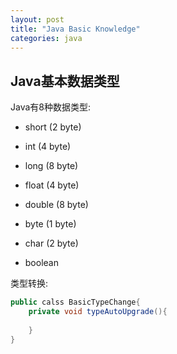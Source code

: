 ```yaml
---
layout: post
title: "Java Basic Knowledge" 
categories: java
---
```

## Java基本数据类型
Java有8种数据类型:
- short (2 byte)
- int (4 byte)
- long (8 byte)

- float (4 byte)
- double (8 byte)

- byte (1 byte)
- char (2 byte) 

- boolean 

类型转换:
```java
public calss BasicTypeChange{
    private void typeAutoUpgrade(){
        
    }
}
```
